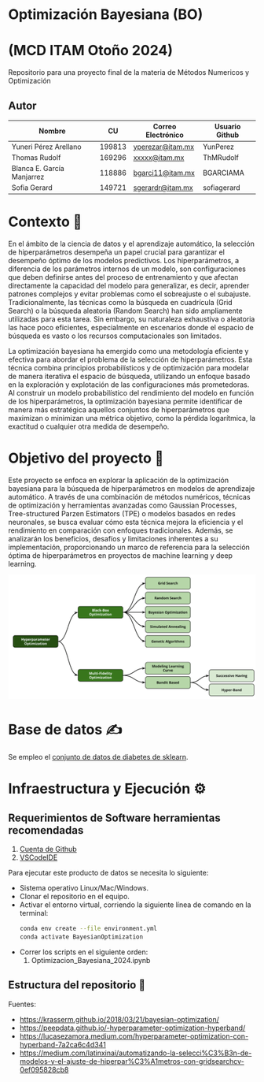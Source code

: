 # Optimización Bayesiana (BO)
# (MCD ITAM Otoño 2024)

Repositorio para una proyecto final de la materia de Métodos Numericos y Optimización 

## Autor

| Nombre                        |  CU    | Correo Electrónico             | Usuario Github |
|-------------------------------|--------|--------------------------------|----------------|
| Yuneri Pérez Arellano         | 199813 | yperezar@itam.mx               | YunPerez       |
| Thomas Rudolf         | 169296| xxxxx@itam.mx               | ThMRudolf      |
| Blanca E. García Manjarrez | 118886 | bgarci11@itam.mx   |    BGARCIAMA   |
| Sofia Gerard | 149721 | sgerardr@itam.mx   |    sofiagerard   |


# Contexto  🧠
En el ámbito de la ciencia de datos y el aprendizaje automático, la selección de hiperparámetros desempeña un papel crucial para garantizar el desempeño óptimo de los modelos predictivos. Los hiperparámetros, a diferencia de los parámetros internos de un modelo, son configuraciones que deben definirse antes del proceso de entrenamiento y que afectan directamente la capacidad del modelo para generalizar, es decir, aprender patrones complejos y evitar problemas como el sobreajuste o el subajuste. 
Tradicionalmente, las técnicas como la búsqueda en cuadrícula (Grid Search) o la búsqueda aleatoria (Random Search) han sido ampliamente utilizadas para esta tarea. Sin embargo, su naturaleza exhaustiva o aleatoria las hace poco eficientes, especialmente en escenarios donde el espacio de búsqueda es vasto o los recursos computacionales son limitados.

La optimización bayesiana ha emergido como una metodología eficiente y efectiva para abordar el problema de la selección de hiperparámetros. Esta técnica combina principios probabilísticos y de optimización para modelar de manera iterativa el espacio de búsqueda, utilizando un enfoque basado en la exploración y explotación de las configuraciones más prometedoras. Al construir un modelo probabilístico del rendimiento del modelo en función de los hiperparámetros, la optimización bayesiana permite identificar de manera más estratégica aquellos conjuntos de hiperparámetros que maximizan o minimizan una métrica objetivo, como la pérdida logarítmica, la exactitud o cualquier otra medida de desempeño.


# Objetivo del proyecto  🎯

Este proyecto se enfoca en explorar la aplicación de la optimización bayesiana para la búsqueda de hiperparámetros en modelos de aprendizaje automático. A través de una combinación de métodos numéricos, técnicas de optimización y herramientas avanzadas como Gaussian Processes, Tree-structured Parzen Estimators (TPE) o modelos basados en redes neuronales, se busca evaluar cómo esta técnica mejora la eficiencia y el rendimiento en comparación con enfoques tradicionales. Además, se analizarán los beneficios, desafíos y limitaciones inherentes a su implementación, proporcionando un marco de referencia para la selección óptima de hiperparámetros en proyectos de machine learning y deep learning.

![Busqueda Hiperparámetros](imgs/esquema_enfoques_HPO.png)

# Base de datos  ✍

Se empleo el [conjunto de datos de diabetes de sklearn](https://scikit-learn.org/stable/modules/generated/sklearn.datasets.load_diabetes.html#sklearn.datasets.load_diabetes).

# Infraestructura y Ejecución  ⚙

## Requerimientos de Software herramientas recomendadas

1. [Cuenta de Github](https://github.com)
2. [VSCodeIDE](https://code.visualstudio.com/)

Para ejecutar este producto de datos se necesita lo siguiente:
- Sistema operativo Linux/Mac/Windows.
- Clonar el repositorio en el equipo.
- Activar el entorno virtual, corriendo la siguiente línea de comando en la terminal:
  ```bash
  conda env create --file environment.yml
  conda activate BayesianOptimization
  ```
- Correr los scripts en el siguiente orden:
  1. Optimizacion_Bayesiana_2024.ipynb

## Estructura del repositorio  📂





Fuentes:

- https://krasserm.github.io/2018/03/21/bayesian-optimization/
- https://peepdata.github.io/-hyperparameter-optimization-hyperband/
- https://lucasezamora.medium.com/hyperparameter-optimization-con-hyperband-7a2ca6c4d341
- https://medium.com/latinxinai/automatizando-la-selecci%C3%B3n-de-modelos-y-el-ajuste-de-hiperpar%C3%A1metros-con-gridsearchcv-0ef095828cb8
